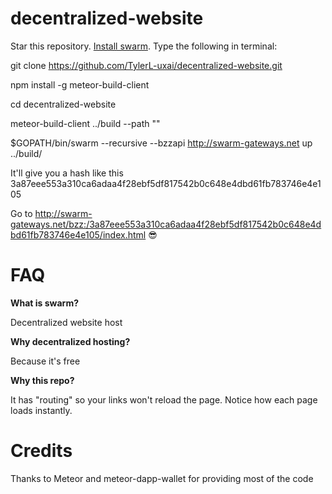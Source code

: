 # decentralized-website

Star this repository. [Install swarm](https://swarm-guide.readthedocs.io/en/latest/installation.html). Type the following in terminal:

git clone https://github.com/TylerL-uxai/decentralized-website.git

npm install -g meteor-build-client

cd decentralized-website

meteor-build-client ../build --path ""

$GOPATH/bin/swarm --recursive --bzzapi http://swarm-gateways.net up ../build/

It'll give you a hash like this 3a87eee553a310ca6adaa4f28ebf5df817542b0c648e4dbd61fb783746e4e105

Go to http://swarm-gateways.net/bzz:/3a87eee553a310ca6adaa4f28ebf5df817542b0c648e4dbd61fb783746e4e105/index.html 😎

# FAQ

**What is swarm?**

Decentralized website host

**Why decentralized hosting?**

Because it's free

**Why this repo?**

It has "routing" so your links won't reload the page. Notice how each page loads instantly.

# Credits

Thanks to Meteor and meteor-dapp-wallet for providing most of the code
